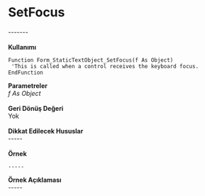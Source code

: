 # SetFocus

\-------\
\
**Kullanımı**

```
Function Form_StaticTextObject_SetFocus(f As Object)
 'This is called when a control receives the keyboard focus.
EndFunction
```

**Parametreler**\
_f As Object_\
\
**Geri Dönüş Değeri**\
Yok\
\
**Dikkat Edilecek Hususlar**\
\-----\
\
**Örnek**

```
-----
```

**Örnek Açıklaması**\
\-----
